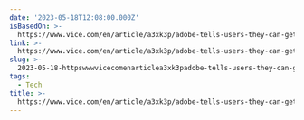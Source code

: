 ```yaml
---
date: '2023-05-18T12:08:00.000Z'
isBasedOn: >-
  https://www.vice.com/en/article/a3xk3p/adobe-tells-users-they-can-get-sued-for-using-old-versions-of-photoshop
link: >-
  https://www.vice.com/en/article/a3xk3p/adobe-tells-users-they-can-get-sued-for-using-old-versions-of-photoshop
slug: >-
  2023-05-18-httpswwwvicecomenarticlea3xk3padobe-tells-users-they-can-get-sued-for-using-old-versions-of-photoshop
tags:
  - Tech
title: >-
  https://www.vice.com/en/article/a3xk3p/adobe-tells-users-they-can-get-sued-for-using-old-versions-of-photoshop
---
```


